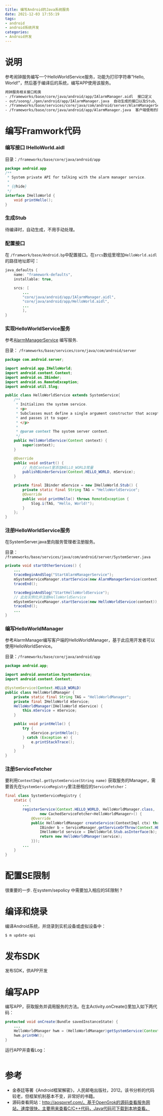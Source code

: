 ```yaml
---
title: 编写Android的Java系统服务
date: 2021-12-03 17:55:19
tags: 
- android
- android系统开发
categories:
- Android开发
---
```


# 说明

参考闹钟服务编写一个HelloWorldService服务，功能为打印字符串"Hello, World!"，然后基于编译后的系统，编写APP使用该服务。

```bash
闹钟服务相关接口和类
- /frameworks/base/core/java/android/app/IAlarmManager.aidl  接口定义
- out/soong/./gen/android/app/IAlarmManager.java  自动生成的接口以及Stub、Proxy
- /frameworks/base/services/core/java/com/android/server/AlarmManagerService.java  服务实现
- /frameworks/base/core/java/android/app/AlarmManager.java  客户端使用的服务代理
```

# 编写Framwork代码

### 编写接口 IHelloWorld.aidl

目录：`/frameworks/base/core/java/android/app`

```java
package android.app
/**
 * System private API for talking with the alarm manager service.
 *
 * {@hide}
 */
interface IHelloWorld {
    void printHello();
}
```

### 生成Stub

待编译时，自动生成，不用手动处理。

### 配置接口

在 `/framwork/base/Android.bp`中配置接口。在`srcs`数组里增加`HelloWorld.aidl`的路径地址即可：

```java
java_defaults {
    name: "framework-defaults",
    installable: true,

    srcs: [
        ...
        "core/java/android/app/IAlarmManager.aidl",
        "core/java/android/app/HelloWorld.aidl",
        ...
		],
}
```

### 实现HelloWorldService服务

参考[AlarmManagerService](http://aospxref.com/android-10.0.0_r47/xref/frameworks/base/services/core/java/com/android/server/AlarmManagerService.java#mService) 编写服务.

目录： `/frameworks/base/services/core/java/com/android/server`

```java
package com.android.server;

import android.app.IHelloWorld;
import android.content.Context;
import android.os.IBinder;
import android.os.RemoteException;
import android.util.Slog;

public class HelloWorldService extends SystemService{
    /**
     * Initializes the system service.
     * <p>
     * Subclasses must define a single argument constructor that accepts the context
     * and passes it to super.
     * </p>
     *
     * @param context The system server context.
     */
    public HelloWorldService(Context context) {
        super(context);
    }

    @Override
    public void onStart() {
        // 先在Context里添加HELLO_WORLD常量
        publishBinderService(Context.HELLO_WORLD, mService);
    }

    private final IBinder mService = new IHelloWorld.Stub() {
        private static final String TAG = "HelloWorldService";
        @Override
        public void printHello() throws RemoteException {
            Slog.i(TAG, "Hello, World!");
        }
    };
}
```

### 注册HelloWorldService服务

在SystemServer.java里向服务管理者注册服务。

目录：` /frameworks/base/services/java/com/android/server/SystemServer.java`

```java
private void startOtherServices() {
    ...
    traceBeginAndSlog("StartAlarmManagerService");
    mSystemServiceManager.startService(new AlarmManagerService(context));
    traceEnd();

    traceBeginAndSlog("StartHelloWorldService");
    // 此处实例化并注册HelloWorldService
    mSystemServiceManager.startService(new HelloWorldService(context));
    traceEnd();
    ...
}
```

### 编写HelloWorldManager

参考AlarmManager编写客户端的HelloWorldManager，基于此应用开发者可以使用HelloWorldService。

目录：`/frameworks/base/core/java/android/app`

```java
package android.app;

import android.annotation.SystemService;
import android.content.Context;

@SystemService(Context.HELLO_WORLD)
public class HelloWorldManager {
    private static final String TAG = "HelloWorldManager";
    private final IHelloWorld mService;
    HelloWorldManager(IHelloWorld mService) {
        this.mService = mService;
    }

    public void printHello() {
        try {
            mService.printHello();
        } catch (Exception e) {
            e.printStackTrace();
        }
    }
}
```

### 注册ServiceFetcher

要利用`ContextImpl.getSystemService(String name)` 获取服务的Manager，需要首先在`SystemServiceRegistry`里注册相应的`ServiceFetcher`：

```java
final class SystemServiceRegistry {
    static {
        ...
        registerService(Context.HELLO_WORLD, HelloWorldManager.class,
                new CachedServiceFetcher<HelloWorldManager>() {
            @Override
            public HelloWorldManager createService(ContextImpl ctx) throws ServiceNotFoundException {
                IBinder b = ServiceManager.getServiceOrThrow(Context.HELLO_WORLD);
                IHelloWorld service = IHelloWorld.Stub.asInterface(b);
                return new HelloWorldManager(service);
            }});
        ...
    }
}
```

# 配置SE限制

 很重要的一步. 在system/sepolicy 中需要加入相应的SE限制 ?

# 编译和烧录

编译Android系统，并烧录到实机设备或虚拟设备中：

```java
$ m update-api
```

# 发布SDK

发布SDK，供APP开发

# 编写APP

编写APP，获取服务并调用服务的方法。在主Activity.onCreate()里加入如下两代码：

```java
protected void onCreate(Bundle savedInstanceState) {
    ...
    HelloWorldManager hwm = (HelloWorldManager)getSystemService(Context.HELLO_WORLD);
	hwm.printHW();
}

```

运行APP并查看Log：

```
```



# 参考

- 金泰廷等著《Android框架解密》，人民邮电出版社，2012。该书分析的代码较老，但框架机制基本不变，非常好的书籍。
- 源码查看网站：http://aospxref.com/。基于OpenGrok的源码查看服务网站，速度很快，主要用来查看C/C++代码，Java代码可下载到本地查看。

